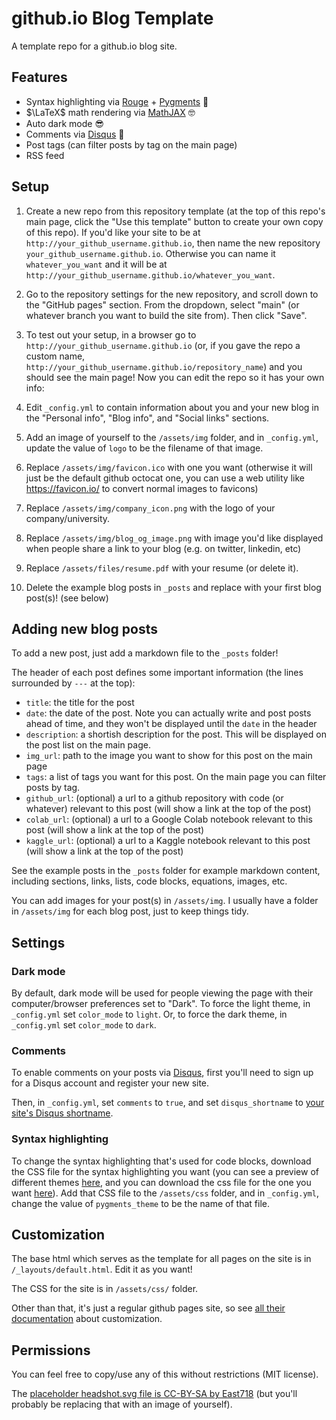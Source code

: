 # github.io Blog Template

A template repo for a github.io blog site.



## Features

- Syntax highlighting via [Rouge](http://rouge.jneen.net/) + [Pygments](https://pygments.org/) :rainbow:
- $\LaTeX$ math rendering via [MathJAX](https://www.mathjax.org/) :nerd_face:
- Auto dark mode :sunglasses:
- Comments via [Disqus](https://disqus.com/) :speech_balloon:
- Post tags (can filter posts by tag on the main page)
- RSS feed



## Setup

1. Create a new repo from this repository template (at the top of this repo's main page, click the "Use this template" button to create your own copy of this repo).  If you'd like your site to be at `http://your_github_username.github.io`, then name the new repository `your_github_username.github.io`.  Otherwise you can name it `whatever_you_want` and it will be at `http://your_github_username.github.io/whatever_you_want`.

2. Go to the repository settings for the new repository, and scroll down to the "GitHub pages" section.  From the dropdown, select "main" (or whatever branch you want to build the site from).  Then click "Save".

3. To test out your setup, in a browser go to `http://your_github_username.github.io` (or, if you gave the repo a custom name, `http://your_github_username.github.io/repository_name`) and you should see the main page!  Now you can edit the repo so it has your own info:

4. Edit `_config.yml` to contain information about you and your new blog in the "Personal info", "Blog info", and "Social links" sections.

5. Add an image of yourself to the `/assets/img` folder, and in `_config.yml`, update the value of `logo` to be the filename of that image.

6. Replace `/assets/img/favicon.ico` with one you want (otherwise it will just be the default github octocat one, you can use a web utility like https://favicon.io/ to convert normal images to favicons)

7. Replace `/assets/img/company_icon.png` with the logo of your company/university.

8. Replace `/assets/img/blog_og_image.png` with image you'd like displayed when people share a link to your blog (e.g. on twitter, linkedin, etc)

9. Replace `/assets/files/resume.pdf` with your resume (or delete it).

10. Delete the example blog posts in `_posts` and replace with your first blog post(s)! (see below)



## Adding new blog posts

To add a new post, just add a markdown file to the `_posts` folder!

The header of each post defines some important information (the lines surrounded by `---` at the top):

* `title`: the title for the post
* `date`: the date of the post.  Note you can actually write and post posts ahead of time, and they won't be displayed until the `date` in the header
* `description`: a shortish description for the post.  This will be displayed on the post list on the main page.
* `img_url`: path to the image you want to show for this post on the main page
* `tags`: a list of tags you want for this post.  On the main page you can filter posts by tag.
* `github_url`: (optional) a url to a github repository with code (or whatever) relevant to this post (will show a link at the top of the post)
* `colab_url`: (optional) a url to a Google Colab notebook relevant to this post (will show a link at the top of the post)
* `kaggle_url`: (optional) a url to a Kaggle notebook relevant to this post (will show a link at the top of the post)

See the example posts in the `_posts` folder for example markdown content, including sections, links, lists, code blocks, equations, images, etc.

You can add images for your post(s) in `/assets/img`.  I usually have a folder in `/assets/img` for each blog post, just to keep things tidy.



## Settings

### Dark mode

By default, dark mode will be used for people viewing the page with their computer/browser preferences set to "Dark".  To force the light theme, in `_config.yml` set `color_mode` to `light`.  Or, to force the dark theme, in `_config.yml` set `color_mode` to `dark`.

### Comments

To enable comments on your posts via [Disqus](https://disqus.com/), first you'll need to sign up for a Disqus account and register your new site.

Then, in `_config.yml`, set `comments` to `true`, and set `disqus_shortname` to [your site's Disqus shortname](https://help.disqus.com/en/articles/1717111-what-s-a-shortname).

### Syntax highlighting

To change the syntax highlighting that's used for code blocks, download the CSS file for the syntax highlighting you want (you can see a preview of different themes [here](http://jwarby.github.io/jekyll-pygments-themes/languages/javascript.html), and you can download the css file for the one you want [here](https://github.com/richleland/pygments-css)).  Add that CSS file to the `/assets/css` folder, and in `_config.yml`, change the value of `pygments_theme` to be the name of that file.


## Customization

The base html which serves as the template for all pages on the site is in `/_layouts/default.html`.  Edit it as you want!

The CSS for the site is in `/assets/css/` folder.

Other than that, it's just a regular github pages site, so see [all their documentation](https://pages.github.com/) about customization.



## Permissions

You can feel free to copy/use any of this without restrictions (MIT license).

The [placeholder headshot.svg file is CC-BY-SA by East718](https://commons.wikimedia.org/wiki/File:718smiley.svg) (but you'll probably be replacing that with an image of yourself).
